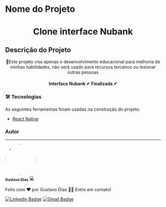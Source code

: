 # Nome do Projeto
<h1 align="center"> Clone interface Nubank </h1>

## Descrição do Projeto
<p align="center">🚀Este projeto visa apenas o desenvolvimento educacional para melhoria de minhas habilidades, não será usado para recursos terceiros ou lesionar outras pessoas </p>


<h4 align="center">
	 Interface Nubank ✔ Finalizada  ✔
</h4>

### 🛠 Tecnologias

As seguintes ferramentas foram usadas na construção do projeto:
- [React Native](https://reactnative.dev/)

### Autor
---

<a href="https://www.linkedin.com/in/gustavo-dias-337b62173/">
 <img style="border-radius: 50%;" src="https://avatars2.githubusercontent.com/u/48403132?s=400&u=1423e0949e2c66efa18b488daf8c7909a33ad4d0&v=4" width="100px;" alt=""/>
 <br />
 <sub><b>Gustavo Dias</b></sub></a> <a href="https://www.linkedin.com/in/gustavo-dias-337b62173/" title="Gustavo">💻</a>


Feito com ❤️ por Gustavo Dias 👋🏽 Entre em contato!

[![Linkedin Badge](https://img.shields.io/badge/-Gustavo-blue?style=flat-square&logo=Linkedin&logoColor=white&link=https://www.linkedin.com/in/gustavo-dias-337b62173/)](https://www.linkedin.com/in/gustavo-dias-337b62173/)
[![Gmail Badge](https://img.shields.io/badge/-tavodiassilva@gmail.com-c14438?style=flat-square&logo=Gmail&logoColor=white&link=mailto:tavodiassilva@gmail.com)](mailto:tavodiassilva@gmail.com)
